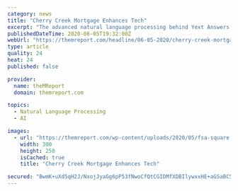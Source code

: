 ```yaml
---
category: news
title: "Cherry Creek Mortgage Enhances Tech"
excerpt: "The advanced natural language processing behind Yext Answers will equip CCMC's website with a modern search solution capable of understanding complex customer questions about the company's 325-plus mortgage loan officers,"
publishedDateTime: 2020-06-05T19:32:00Z
webUrl: "https://themreport.com/headline/06-05-2020/cherry-creek-mortgage-enhances-tech"
type: article
quality: 24
heat: 24
published: false

provider:
  name: theMReport
  domain: themreport.com

topics:
  - Natural Language Processing
  - AI

images:
  - url: "https://themreport.com/wp-content/uploads/2020/05/fsa-square.gif"
    width: 300
    height: 250
    isCached: true
    title: "Cherry Creek Mortgage Enhances Tech"

secured: "BwmK+uXd5qH2J/NxojJyaGg6pP53fNwoCfQtCGIDMfXDBIlywxxHE+aGSaBC5SHqX2CgD4gDDNKzNw6TGoO/QOXpPkHDvefbsH1Qtx7wzpEyFycl9I0HiamyF4TYQfeUSZ9XxclT3liCJsRGWaCZGDl/w4PN3NKZB/p6Ne909JV1ih9PMbuAA5h8StSNDB9fCSfC82mzm1JpcDp/bJYK1glU1mGNDPNxiBlEnk9MpzicEocvw2jHAPSeJBcy3IWMVSCfjmJytK1nllNPfoUK54UTZuU7b/P3Jiqo2SGMl2KVZwzGnQyboCUcFc+ggj58eP/Qqunt3k6XkHkap0vOnhdBcJu6Uy4KecwH5kMbSQ+DIT0OZZfJYHrjkf5330C3RgyEvZ+u/oTrrGoywnGd2PImfI/bXpZ7dKysoPTBid8rOZznsjcQxFEmo1B+DAR7hG6l0rsu/kRYUf0g11FsBNfx1cnq9nTTIUtn4iw0iNQ=;hvKH6EFEqgSF4RNwGQvcoQ=="
---
```


